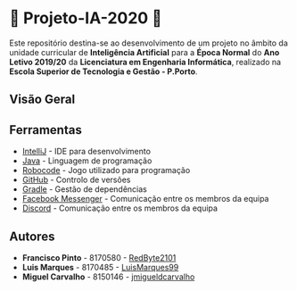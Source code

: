 # :robot: Projeto-IA-2020 :robot:

Este repositório destina-se ao desenvolvimento de um projeto no âmbito da unidade curricular de **Inteligência Artificial** para a **Época Normal** do **Ano Letivo 2019/20** da **Licenciatura em Engenharia Informática**, realizado na **Escola Superior de Tecnologia e Gestão - P.Porto**.

## Visão Geral

## Ferramentas
- [IntelliJ](https://www.jetbrains.com/idea/) - IDE para desenvolvimento
- [Java](https://www.java.com/en/) - Linguagem de programação
- [Robocode](https://robocode.sourceforge.io/) - Jogo utilizado para programação
- [GitHub](https://github.com/) - Controlo de versões
- [Gradle](https://gradle.org/) - Gestão de dependências
- [Facebook Messenger](https://www.messenger.com/) - Comunicação entre os membros da equipa
- [Discord](https://discord.com/) - Comunicação entre os membros da equipa

## Autores

- **Francisco Pinto** - 8170580 - [RedByte2101](https://github.com/RedByte2101)
- **Luis Marques** - 8170485 - [LuisMarques99](https://github.com/LuisMarques99)
- **Miguel Carvalho** - 8150146 - [jmigueldcarvalho](https://github.com/jmigueldcarvalho)